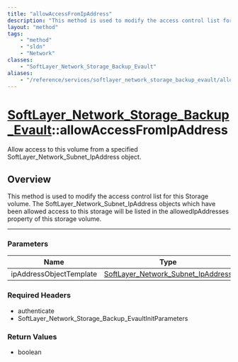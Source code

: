 ```yaml
---
title: "allowAccessFromIpAddress"
description: "This method is used to modify the access control list for this Storage volume.  The SoftLayer_Network_Subnet_IpAddress o... "
layout: "method"
tags:
    - "method"
    - "sldn"
    - "Network"
classes:
    - "SoftLayer_Network_Storage_Backup_Evault"
aliases:
    - "/reference/services/softlayer_network_storage_backup_evault/allowAccessFromIpAddress"
---
```

# [SoftLayer_Network_Storage_Backup_Evault](/reference/services/SoftLayer_Network_Storage_Backup_Evault)::allowAccessFromIpAddress


Allow access to this volume from a specified SoftLayer_Network_Subnet_IpAddress object.


## Overview 
This method is used to modify the access control list for this Storage volume.  The SoftLayer_Network_Subnet_IpAddress objects which have been allowed access to this storage will be listed in the allowedIpAddresses property of this storage volume. 

-----

### Parameters 
|Name | Type | Description |
| --- | --- | --- |
|ipAddressObjectTemplate| <a href='/reference/datatypes/SoftLayer_Network_Subnet_IpAddress'>SoftLayer_Network_Subnet_IpAddress </a>| |


### Required Headers
* authenticate
* SoftLayer_Network_Storage_Backup_EvaultInitParameters


### Return Values
* boolean




